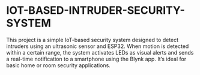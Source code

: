 # IOT-BASED-INTRUDER-SECURITY-SYSTEM
This project is a simple IoT-based security system designed to detect intruders using an ultrasonic sensor and ESP32. When motion is detected within a certain range, the system activates LEDs as visual alerts and sends a real-time notification to a smartphone using the Blynk app. It’s ideal for basic home or room security applications.
